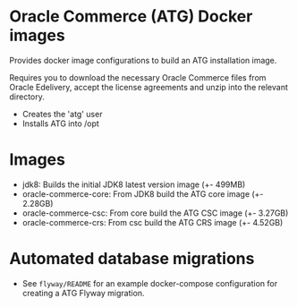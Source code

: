 # Oracle Commerce (ATG) Docker images

Provides docker image configurations to build an ATG installation image.

Requires you to download the necessary Oracle Commerce files from Oracle Edelivery, accept the license agreements and unzip into the relevant directory.

- Creates the 'atg' user
- Installs ATG into /opt

# Images
- jdk8: Builds the initial JDK8 latest version image (+- 499MB)
- oracle-commerce-core: From JDK8 build the ATG core image (+- 2.28GB)
- oracle-commerce-csc: From core build the ATG CSC image (+- 3.27GB)
- oracle-commerce-crs: From csc build the ATG CRS image (+- 4.52GB)

# Automated database migrations
- See `flyway/README` for an example docker-compose configuration for creating a ATG Flyway migration.
